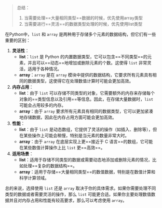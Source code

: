 > 总结：
>
> 1. 当需要处理==大量相同类型==数据的时候，优先使用array类型
> 2. 当需要进行==灵活==的数据类型处理的时候，优先使用list类型

在Python中，`list` 和 `array` 是两种用于存储多个元素的数据结构，但它们有一些重要的区别：

1. **灵活性**：
   - **list**：`list` 是 Python 的内置数据类型，它可以包含==不同类型==的元素，并且可以==动态==地增加或删除元素的个数。这使得 `list` 非常灵活，适用于各种情况。
   - **array**：`array` 是在 `array` 模块中提供的数据结构，它要求所有元素具有相同的数据类型，这使得它在处理数值计算时可能会更加高效。
2. **内存占用**：
   - **list**：由于 `list` 可以存储不同类型的对象，它需要额外的内存来存储每个对象的==类型信息以及引用==等信息。因此，在存储大量数据时，`list` 可能会占用较多的内存。
   - **array**：由于 `array` 要求所有元素具有相同的数据类型，它可以更加紧凑地存储数据，因此在内存占用方面可能会更加高效。
3. **性能**：
   - **list**：由于 `list` 是动态数组，它提供了灵活的操作（如插入、删除等），但在某些操作上可能会稍慢，特别是当元素的数量非常大时。
   - **array**：由于 `array` 在底层实现上更==接近于 C 语言==的数组，它可能在某些数值计算操作上比 `list` 更==高效==。
4. **适用场景**：
   - **list**：适用于存储不同类型的数据或需要动态地添加或删除元素的情况，比如处理==复杂的数据结构==。
   - **array**：适用于存储==大量相同类型==的数值数据，特别是在数值计算和科学计算领域。

总的来说，选择使用 `list` 还是 `array` 取决于你的具体需求。如果你需要处理不同类型的数据或者需要灵活的操作，那么 `list` 可能更合适。如果你主要处理数值数据并且对内存占用和性能有较高要求，那么可以考虑使用 `array`。